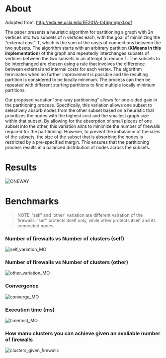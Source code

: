 # About

Adopted from: http://eda.ee.ucla.edu/EE201A-04Spring/kl.pdf

The paper presents a heuristic algorithm for partitioning a graph with 2n vertices into two subsets of n vertices each, with the goal of minimizing the "external cost" T, which is the sum of the costs of connections between the two subsets. The algorithm starts with an arbitrary partition **(KMeans in this implementation**) of the graph and repeatedly interchanges subsets of vertices between the two subsets in an attempt to reduce T. The subsets to be interchanged are chosen using a rule that involves the difference between external and internal costs for each vertex. The algorithm terminates when no further improvement is possible and the resulting partition is considered to be locally minimum. The process can then be repeated with different starting partitions to find multiple locally minimum partitions.

Our proposed variation"one-way partitioning" allows for one-sided gain in the partitioning process. Specifically, this variation allows one subset to selectively absorb nodes from the other subset based on a heuristic that prioritizes the nodes with the highest cost and the smallest graph size within that subset. By allowing for the absorption of small pieces of one subset into the other, this variation aims to minimize the number of firewalls required for the partitioning. However, to prevent the imbalance of the sizes of the subsets, the size of the subset that is absorbing the nodes is restricted by a pre-specified margin. This ensures that the partitioning process results in a balanced distribution of nodes across the subsets.


# Results
![ONEWAY](https://user-images.githubusercontent.com/81301826/212500989-a31129f0-0ed6-4d8b-90be-658274dd208f.png)

# Benchmarks
> NOTE: 'self' and 'other' variation are different vairation of the firewalls. 'self' protects itself only, while other protects itself and its connected nodes.
### Number of firewalls vs Number of clusters (self)
![self_variation_MO](https://user-images.githubusercontent.com/81301826/212501075-77bc502e-0a28-424b-8268-4809286d4723.png)

### Number of firewalls vs Number of clusters (other)
![other_variation_MO](https://user-images.githubusercontent.com/81301826/212501077-d62129b5-07cc-46ca-ad67-eb2c77226ad9.png)

### Convergence
![converge_MO](https://user-images.githubusercontent.com/81301826/212501020-b338bff0-03c5-45b1-982d-8802aa8951a1.png)

### Execution time (ms)
![time(ms)_MO](https://user-images.githubusercontent.com/81301826/212501095-d7eddd7f-6b9b-4532-bcea-fff8ad21c6e1.png)


### How manu clusters you can achieve given an avaliable number of firewalls
![clusters_given_firewalls](https://user-images.githubusercontent.com/81301826/212501108-4b42ac69-ecd8-4168-8657-77139c21a9ec.png)
